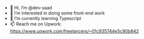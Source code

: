 - 👋 Hi, I’m @dev-saad
- 👀 I’m interested in doing some front-end work
- 🌱 I’m currently learning Typescript
- 📫 Reach me on Upwork: https://www.upwork.com/freelancers/~01c935744e5c90b842

<!---
dev-saad/dev-saad is a ✨ special ✨ repository because its `README.md` (this file) appears on your GitHub profile.
You can click the Preview link to take a look at your changes.
--->
